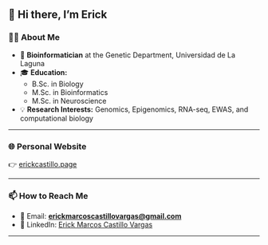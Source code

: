 ## 👋 Hi there, I’m Erick

### 👨‍🔬 About Me
- 🔬 **Bioinformatician** at the Genetic Department, Universidad de La Laguna  
- 🎓 **Education:**  
  - B.Sc. in Biology  
  - M.Sc. in Bioinformatics  
  - M.Sc. in Neuroscience  
- 💡 **Research Interests:** Genomics, Epigenomics, RNA-seq, EWAS, and computational biology  

---

### 🌐 Personal Website
👉 [erickcastillo.page](https://erickcastillo.page)  

---

### 📫 How to Reach Me
- 📧 Email: **erickmarcoscastillovargas@gmail.com**  
- 💼 LinkedIn: [Erick Marcos Castillo Vargas](https://www.linkedin.com/in/erick-marcos-castillo-vargas-68318a221)  

---
